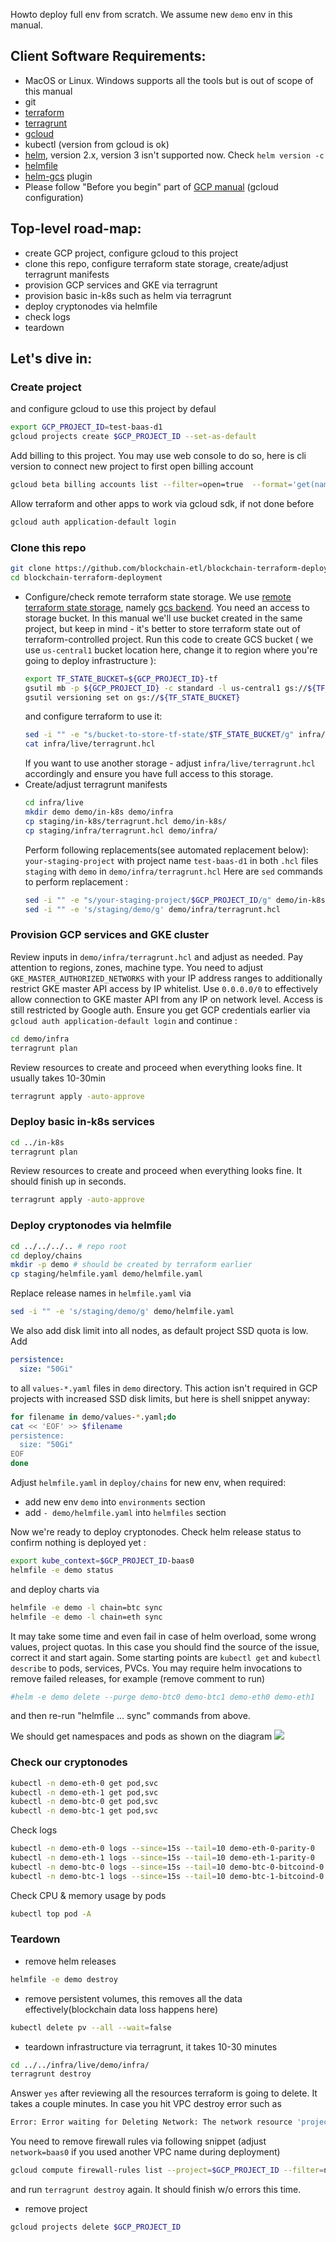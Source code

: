 Howto deploy full env from scratch. We assume new `demo` env in this manual. 

## Client Software Requirements:
* MacOS or Linux. Windows supports all the tools but is out of scope of this manual
* git
* [terraform](https://www.terraform.io/downloads.html)
* [terragrunt](https://github.com/gruntwork-io/terragrunt#install-terragrunt)
* [gcloud](https://cloud.google.com/sdk/install) 
* kubectl (version from gcloud is ok)
* [helm](https://helm.sh/docs/using_helm/#installing-helm), version 2.x, version 3 isn't supported now. Check `helm version -c`
* [helmfile](https://github.com/roboll/helmfile#installation) 
* [helm-gcs](https://github.com/hayorov/helm-gcs#installation) plugin
* Please follow "Before you begin" part of [GCP manual](https://cloud.google.com/kubernetes-engine/docs/how-to/iam) (gcloud configuration)

## Top-level road-map: 
* create GCP project, configure gcloud to this project
* clone this repo, configure terraform state storage, create/adjust terragrunt manifests
* provision GCP services and GKE via terragrunt
* provision basic in-k8s such as helm via terragrunt
* deploy cryptonodes via helmfile
* check logs
* teardown

## Let's dive in:
### Create project
and configure gcloud to use this project by defaul
```bash
export GCP_PROJECT_ID=test-baas-d1
gcloud projects create $GCP_PROJECT_ID --set-as-default
```
Add billing to this project. You may use web console to do so, here is cli version to connect new project to first open billing account
```bash
gcloud beta billing accounts list --filter=open=true  --format='get(name)' | xargs -I'{}' gcloud beta billing projects link $GCP_PROJECT_ID --billing-account '{}'
```
Allow terraform and other apps to work via gcloud sdk, if not done before
```bash
gcloud auth application-default login
```
### Clone this repo
```bash
git clone https://github.com/blockchain-etl/blockchain-terraform-deployment 
cd blockchain-terraform-deployment
```
* Configure/check remote terraform state storage. We use [remote terraform state storage](https://www.terraform.io/docs/state/remote.html),
 namely [gcs backend](https://www.terraform.io/docs/backends/types/gcs.html). You need an access to storage bucket. 
 In this manual we'll use bucket created in the same project, but keep in mind - it's better to store terraform state out of terraform-controlled project.
 Run this code to create GCS bucket ( we use `us-central1` bucket location here, change it to region where you're going to deploy infrastructure ):
    ```bash
    export TF_STATE_BUCKET=${GCP_PROJECT_ID}-tf
    gsutil mb -p ${GCP_PROJECT_ID} -c standard -l us-central1 gs://${TF_STATE_BUCKET}
    gsutil versioning set on gs://${TF_STATE_BUCKET}
    ```  
    and configure terraform to use it:
    ```bash
    sed -i "" -e "s/bucket-to-store-tf-state/$TF_STATE_BUCKET/g" infra/live/terragrunt.hcl  
    cat infra/live/terragrunt.hcl 
    ```  
    If you want to use another storage - adjust `infra/live/terragrunt.hcl` accordingly and ensure you have full access to this storage.
* Create/adjust terragrunt manifests
    ```bash
    cd infra/live
    mkdir demo demo/in-k8s demo/infra
    cp staging/in-k8s/terragrunt.hcl demo/in-k8s/
    cp staging/infra/terragrunt.hcl demo/infra/
    ```
    Perform following replacements(see automated replacement below):
    `your-staging-project` with project name `test-baas-d1` in both `.hcl` files
    `staging` with `demo` in `demo/infra/terragrunt.hcl`
    Here are `sed` commands to perform replacement :
    ```bash
    sed -i "" -e "s/your-staging-project/$GCP_PROJECT_ID/g" demo/in-k8s/terragrunt.hcl demo/infra/terragrunt.hcl
    sed -i "" -e 's/staging/demo/g' demo/infra/terragrunt.hcl
    ```

### Provision GCP services and GKE cluster
Review inputs in `demo/infra/terragrunt.hcl` and adjust as needed. Pay attention to regions, zones, machine type. 
You need to adjust `GKE_MASTER_AUTHORIZED_NETWORKS` with your IP address ranges to additionally restrict GKE master API access by IP whitelist. 
Use `0.0.0.0/0` to effectively allow connection to GKE master API from any IP on network level. Access is still restricted by Google auth. 
Ensure you get GCP credentials earlier via `gcloud auth application-default login` and continue : 
 ```bash
cd demo/infra
terragrunt plan
 ```
Review  resources to create and proceed when everything looks fine. It usually takes 10-30min
```bash
terragrunt apply -auto-approve
```

### Deploy basic in-k8s services
```bash
cd ../in-k8s
terragrunt plan
```
Review resources to create and proceed when everything looks fine. It should finish up in seconds.
```bash
terragrunt apply -auto-approve
```

### Deploy cryptonodes via helmfile
```bash
cd ../../../.. # repo root
cd deploy/chains
mkdir -p demo # should be created by terraform earlier
cp staging/helmfile.yaml demo/helmfile.yaml
```
Replace release names in `helmfile.yaml` via 
```bash
sed -i "" -e 's/staging/demo/g' demo/helmfile.yaml
``` 
We also add disk limit into all nodes, as default project SSD quota is low. Add
```yaml
persistence:
  size: "50Gi"
```
to all `values-*.yaml` files in `demo` directory.
This action isn't required in GCP projects with increased SSD disk limits, but here is shell snippet anyway:
```bash
for filename in demo/values-*.yaml;do
cat << 'EOF' >> $filename
persistence:
  size: "50Gi"
EOF
done
``` 
Adjust `helmfile.yaml` in `deploy/chains` for new env, when required:
- add new env `demo` into `environments` section
- add `- demo/helmfile.yaml` into `helmfiles` section

Now we're ready to deploy cryptonodes. Check helm release status to confirm nothing is deployed yet :
```bash
export kube_context=$GCP_PROJECT_ID-baas0
helmfile -e demo status
```
and deploy charts via
```bash
helmfile -e demo -l chain=btc sync
helmfile -e demo -l chain=eth sync
```
It may take some time and even fail in case of helm overload, some wrong values, project quotas.
In this case you should find the source of the issue, correct it and start again. 
Some starting points are `kubectl get` and `kubectl describe` to pods, services, PVCs.
You may require helm invocations to remove failed releases, for example (remove comment to run)
```bash
#helm -e demo delete --purge demo-btc0 demo-btc1 demo-eth0 demo-eth1
```
and then re-run "helmfile ... sync" commands from above.

We should get namespaces and pods as shown on the diagram [<img src="./images/k8s-NS.svg">](./images/k8s-NS.svg)

### Check our cryptonodes
```bash
kubectl -n demo-eth-0 get pod,svc
kubectl -n demo-eth-1 get pod,svc
kubectl -n demo-btc-0 get pod,svc
kubectl -n demo-btc-1 get pod,svc
```
Check logs
```bash
kubectl -n demo-eth-0 logs --since=15s --tail=10 demo-eth-0-parity-0
kubectl -n demo-eth-1 logs --since=15s --tail=10 demo-eth-1-parity-0 
kubectl -n demo-btc-0 logs --since=15s --tail=10 demo-btc-0-bitcoind-0
kubectl -n demo-btc-1 logs --since=15s --tail=10 demo-btc-1-bitcoind-0
```
Check CPU & memory usage by pods
```bash
kubectl top pod -A
```

### Teardown
* remove helm releases
```bash
helmfile -e demo destroy
```
* remove persistent volumes, this removes all the data effectively(blockchain data loss happens here)
```bash
kubectl delete pv --all --wait=false
```
* teardown infrastructure via terragrunt, it takes 10-30 minutes
```bash
cd ../../infra/live/demo/infra/
terragrunt destroy
```
Answer `yes` after reviewing all the resources terraform is going to delete. It takes a couple minutes.
In case you hit VPC destroy error such as 
```bash
Error: Error waiting for Deleting Network: The network resource 'projects/test-baas-d1/global/networks/baas0' is already being used by 'projects/test-baas-d1/global/firewalls/k8s-fw-ad83ceb911d9211eaa09042010a80018'
```
You need to remove firewall rules via following snippet (adjust `network=baas0` if you used another VPC name during deployment)
```bash
gcloud compute firewall-rules list --project=$GCP_PROJECT_ID --filter=network=baas0 --format='get(name)'|xargs gcloud compute firewall-rules delete --project=$GCP_PROJECT_ID
```
and run `terragrunt destroy` again. It should finish w/o errors this time.
* remove project 
```bash
gcloud projects delete $GCP_PROJECT_ID
```
